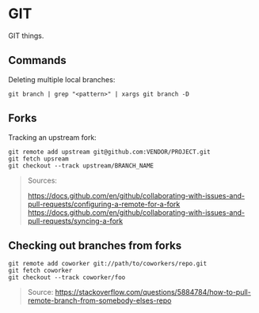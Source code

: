 # GIT

GIT things.

## Commands

Deleting multiple local branches:

```console
git branch | grep "<pattern>" | xargs git branch -D
```

## Forks

Tracking an upstream fork:

```console
git remote add upstream git@github.com:VENDOR/PROJECT.git
git fetch upsream
git checkout --track upstream/BRANCH_NAME
```

> Sources: 
> 
> https://docs.github.com/en/github/collaborating-with-issues-and-pull-requests/configuring-a-remote-for-a-fork
> https://docs.github.com/en/github/collaborating-with-issues-and-pull-requests/syncing-a-fork

## Checking out branches from forks

```console
git remote add coworker git://path/to/coworkers/repo.git
git fetch coworker
git checkout --track coworker/foo
```

> Source:
> https://stackoverflow.com/questions/5884784/how-to-pull-remote-branch-from-somebody-elses-repo
